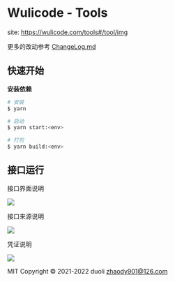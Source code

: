 # Wulicode - Tools

site: https://wulicode.com/tools#/tool/img

更多的改动参考 [ChangeLog.md](./ChangeLog.md)

## 快速开始

**安装依赖**

```bash
# 安装
$ yarn

# 启动
$ yarn start:<env>

# 打包
$ yarn build:<env>
```

## 接口运行

接口界面说明

![](https://file.wulicode.com/note/2022/4-4/1649087922443.png)

接口来源说明

![](https://file.wulicode.com/note/2022/4-5/1649088180432.png)

凭证说明

![](https://file.wulicode.com/note/2022/4-5/1649088359548.png)

MIT Copyright © 2021-2022 duoli zhaody901@126.com
